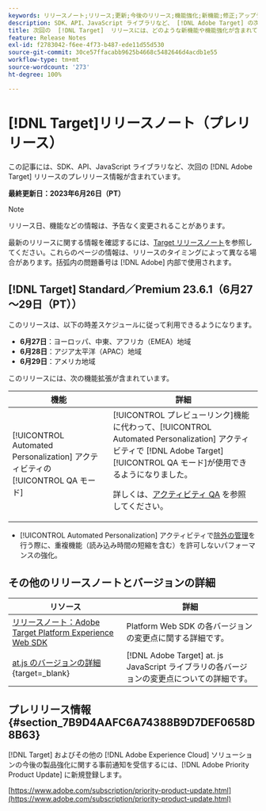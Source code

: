 ```yaml
---
keywords: リリースノート;リリース;更新;今後のリリース;機能強化;新機能;修正;アップデート;プレリリース
description: SDK、API、JavaScript ライブラリなど、 [!DNL Adobe Target] の次回のリリースに含まれている新機能、機能強化および修正について説明します。
title: 次回の  [!DNL Target]  リリースには、どのような新機能や機能強化が含まれていますか？
feature: Release Notes
exl-id: f2783042-f6ee-4f73-b487-ede11d55d530
source-git-commit: 30ce57ffacabb9625b4668c5482646d4acdb1e55
workflow-type: tm+mt
source-wordcount: '273'
ht-degree: 100%

---
```


# [!DNL Target]リリースノート（プレリリース）

この記事には、SDK、API、JavaScript ライブラリなど、次回の [!DNL Adobe Target] リリースのプレリリース情報が含まれています。

**最終更新日：2023年6月26日（PT）**

>[!NOTE]
>
>リリース日、機能などの情報は、予告なく変更されることがあります。
>
>最新のリリースに関する情報を確認するには、[Target リリースノート](release-notes.md)を参照してください。これらのページの情報は、リリースのタイミングによって異なる場合があります。括弧内の問題番号は [!DNL Adobe] 内部で使用されます。

## [!DNL Target] Standard／Premium 23.6.1（6月27～29日（PT））

このリリースは、以下の時差スケジュールに従って利用できるようになります。

* **6月27日**：ヨーロッパ、中東、アフリカ（EMEA）地域
* **6月28日**：アジア太平洋（APAC）地域
* **6月29日**：アメリカ地域

このリリースには、次の機能拡張が含まれています。

| 機能 | 詳細 |
|--- |--- |
| [!UICONTROL Automated Personalization] アクティビティの [!UICONTROL QA モード] | [!UICONTROL プレビューリンク]機能に代わって、[!UICONTROL Automated Personalization] アクティビティで [!DNL Adobe Target] [!UICONTROL QA モード]が使用できるようになりました。<P>詳しくは、[アクティビティ QA](/help/main/c-activities/c-activity-qa/activity-qa.md) を参照してください。 |

* [!UICONTROL Automated Personalization] アクティビティで[除外の管理](/help/main/c-activities/t-automated-personalization/managing-exclusions.md#concept_4EF78013F80E48EFA024AE0274C9F037)を行う際に、重複機能（読み込み時間の短縮を含む）を許可しないパフォーマンスの強化。

## その他のリリースノートとバージョンの詳細

| リソース | 詳細 |
|--- |--- |
| [リリースノート：Adobe Target Platform Experience Web SDK](https://experienceleague.adobe.com/docs/experience-platform/edge/release-notes.html?lang=ja) | Platform Web SDK の各バージョンの変更点に関する詳細です。 |
| [at.js のバージョンの詳細](https://experienceleague.corp.adobe.com/docs/target-dev/developer/client-side/at-js-implementation/target-atjs-versions.html?lang=ja){target=_blank} | [!DNL Adobe Target] at. js JavaScript ライブラリの各バージョンの変更点についての詳細です。 |

## プレリリース情報 {#section_7B9D4AAFC6A74388B9D7DEF0658D8B63}

[!DNL Target] およびその他の [!DNL Adobe Experience Cloud] ソリューションの今後の製品強化に関する事前通知を受信するには、[!DNL Adobe Priority Product Update] に新規登録します。

[https://www.adobe.com/subscription/priority-product-update.html](https://www.adobe.com/subscription/priority-product-update.html)
